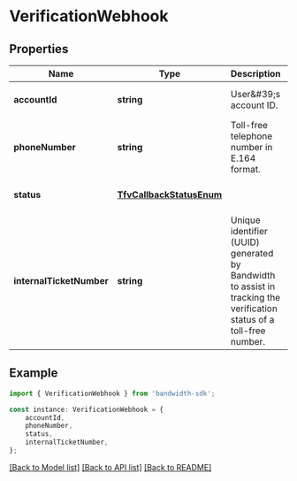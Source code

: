 # VerificationWebhook


## Properties

Name | Type | Description | Notes
------------ | ------------- | ------------- | -------------
**accountId** | **string** | User\&#39;s account ID. | [optional] [default to undefined]
**phoneNumber** | **string** | Toll-free telephone number in E.164 format. | [optional] [default to undefined]
**status** | [**TfvCallbackStatusEnum**](TfvCallbackStatusEnum.md) |  | [optional] [default to undefined]
**internalTicketNumber** | **string** | Unique identifier (UUID) generated by Bandwidth to assist in tracking the verification status of a toll-free number. | [optional] [default to undefined]

## Example

```typescript
import { VerificationWebhook } from 'bandwidth-sdk';

const instance: VerificationWebhook = {
    accountId,
    phoneNumber,
    status,
    internalTicketNumber,
};
```

[[Back to Model list]](../README.md#documentation-for-models) [[Back to API list]](../README.md#documentation-for-api-endpoints) [[Back to README]](../README.md)
